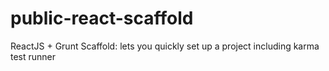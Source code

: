 # public-react-scaffold
ReactJS + Grunt Scaffold: lets you quickly set up a project including karma test runner
